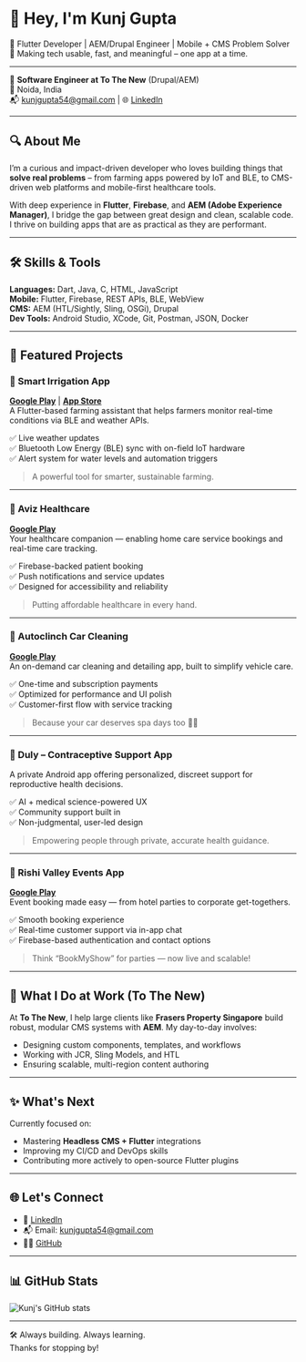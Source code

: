 # 👋 Hey, I'm Kunj Gupta

🚀 Flutter Developer | AEM/Drupal Engineer | Mobile + CMS Problem Solver  
🎯 Making tech usable, fast, and meaningful – one app at a time.

---

💼 **Software Engineer at To The New** (Drupal/AEM)  
📍 Noida, India  
📬 kunjgupta54@gmail.com | 🌐 [LinkedIn](https://linkedin.com/in/kunj-gupta12)

---

## 🔍 About Me

I’m a curious and impact-driven developer who loves building things that **solve real problems** – from farming apps powered by IoT and BLE, to CMS-driven web platforms and mobile-first healthcare tools.

With deep experience in **Flutter**, **Firebase**, and **AEM (Adobe Experience Manager)**, I bridge the gap between great design and clean, scalable code. I thrive on building apps that are as practical as they are performant.

---

## 🛠️ Skills & Tools

**Languages:** Dart, Java, C, HTML, JavaScript  
**Mobile:** Flutter, Firebase, REST APIs, BLE, WebView  
**CMS:** AEM (HTL/Sightly, Sling, OSGi), Drupal  
**Dev Tools:** Android Studio, XCode, Git, Postman, JSON, Docker

---

## 📱 Featured Projects

### 🌾 Smart Irrigation App  
**[Google Play](https://play.google.com/store/apps/details?id=com.lcaapp.irrigation)** | **[App Store](https://apps.apple.com/in/app/smart-autodrip/id6739205871)**  
A Flutter-based farming assistant that helps farmers monitor real-time conditions via BLE and weather APIs.  

✅ Live weather updates  
✅ Bluetooth Low Energy (BLE) sync with on-field IoT hardware  
✅ Alert system for water levels and automation triggers  

> A powerful tool for smarter, sustainable farming.

---

### 🏥 Aviz Healthcare  
**[Google Play](https://play.google.com/store/apps/developer?id=Aviz+Healthcare)**  
Your healthcare companion — enabling home care service bookings and real-time care tracking.  

✅ Firebase-backed patient booking  
✅ Push notifications and service updates  
✅ Designed for accessibility and reliability  

> Putting affordable healthcare in every hand.

---

### 🧼 Autoclinch Car Cleaning  
**[Google Play](https://play.google.com/store/apps/details?id=com.autoclinch.customer.autoclinch_customer&hl=en_IN)**  
An on-demand car cleaning and detailing app, built to simplify vehicle care.  

✅ One-time and subscription payments  
✅ Optimized for performance and UI polish  
✅ Customer-first flow with service tracking  

> Because your car deserves spa days too 🚗✨

---

### 🧠 Duly – Contraceptive Support App  
A private Android app offering personalized, discreet support for reproductive health decisions.  

✅ AI + medical science-powered UX  
✅ Community support built in  
✅ Non-judgmental, user-led design  

> Empowering people through private, accurate health guidance.

---

### 🎉 Rishi Valley Events App  
**[Google Play](https://play.google.com/store/apps/details?id=com.rishi.rishi_app&hl=en_IN)**  
Event booking made easy — from hotel parties to corporate get-togethers.  

✅ Smooth booking experience  
✅ Real-time customer support via in-app chat  
✅ Firebase-based authentication and contact options  

> Think “BookMyShow” for parties — now live and scalable!

---

## 🏢 What I Do at Work (To The New)

At **To The New**, I help large clients like **Frasers Property Singapore** build robust, modular CMS systems with **AEM**. My day-to-day involves:
- Designing custom components, templates, and workflows  
- Working with JCR, Sling Models, and HTL  
- Ensuring scalable, multi-region content authoring

---

## ✨ What's Next

Currently focused on:
- Mastering **Headless CMS + Flutter** integrations  
- Improving my CI/CD and DevOps skills  
- Contributing more actively to open-source Flutter plugins

---

## 🌐 Let's Connect

- 💼 [LinkedIn](https://linkedin.com/in/kunj-gupta12)
- 📬 Email: kunjgupta54@gmail.com
- 🧑‍💻 [GitHub](https://github.com/kunjgupta12)

---

## 📊 GitHub Stats

![Kunj's GitHub stats](https://github-readme-stats.vercel.app/api?username=kunjgupta12&show_icons=true&theme=radical)

---

🛠️ Always building. Always learning.  
Thanks for stopping by!
